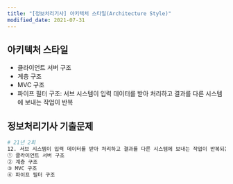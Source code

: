```yaml
---
title: "[정보처리기사] 아키텍처 스타일(Architecture Style)"
modified_date: 2021-07-31
---
```


## 아키텍처 스타일
- 클라이언트 서버 구조
- 계층 구조
- MVC 구조
- 파이프 필터 구조: 서브 시스템이 입력 데이터를 받아 처리하고 결과를 다른 시스템에 보내는 작업이 반복

## 정보처리기사 기출문제

```bash
# 21년 2회
12. 서브 시스템이 입력 데이터를 받아 처리하고 결과를 다른 시스템에 보내는 작업이 반복되는 아키텍처 스타일은?
① 클라이언트 서버 구조
② 계층 구조
③ MVC 구조
④ 파이프 필터 구조
```
